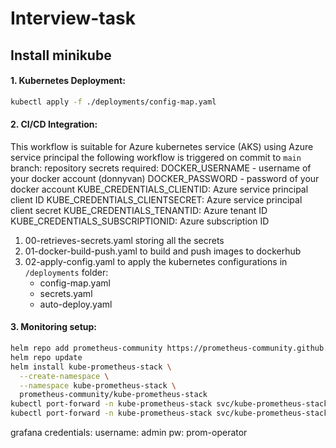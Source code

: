 # Interview-task
## Install minikube

#### 1. Kubernetes Deployment:
``` bash
kubectl apply -f ./deployments/config-map.yaml
```

#### 2. CI/CD Integration:
This workflow is suitable for Azure kubernetes service (AKS) using Azure service principal
the following workflow is triggered on commit to `main` branch:
repository secrets required:
DOCKER_USERNAME - username of your docker account (donnyvan)
DOCKER_PASSWORD - password of your docker account
KUBE_CREDENTIALS_CLIENTID: Azure service principal client ID
KUBE_CREDENTIALS_CLIENTSECRET: Azure service principal client secret
KUBE_CREDENTIALS_TENANTID: Azure tenant ID
KUBE_CREDENTIALS_SUBSCRIPTIONID: Azure subscription ID

1. 00-retrieves-secrets.yaml storing all the secrets
2. 01-docker-build-push.yaml to build and push images to dockerhub 
3. 02-apply-config.yaml to apply the kubernetes configurations in `/deployments` folder:
    - config-map.yaml
    - secrets.yaml
    - auto-deploy.yaml

#### 3. Monitoring setup:
```bash
helm repo add prometheus-community https://prometheus-community.github.io/helm-charts
helm repo update
helm install kube-prometheus-stack \
  --create-namespace \
  --namespace kube-prometheus-stack \
  prometheus-community/kube-prometheus-stack
kubectl port-forward -n kube-prometheus-stack svc/kube-prometheus-stack-prometheus 9090:9090
kubectl port-forward -n kube-prometheus-stack svc/kube-prometheus-stack-grafana 8080:80
```
grafana credentials:
username: admin
pw: prom-operator



